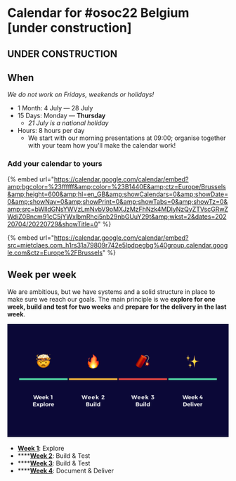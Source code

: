 # Calendar for #osoc22 Belgium \[under construction]

## UNDER CONSTRUCTION

## When

_We do not work on Fridays, weekends or holidays!_

* 1 Month: 4 July — 28 July
* 15 Days: Monday — **Thursday**
  * _21 July is a national holiday_
* Hours: 8 hours per day
  * We start with our morning presentations at 09:00; organise together with your team how you'll make the calendar work!

### Add your calendar to yours

{% embed url="https://calendar.google.com/calendar/embed?amp;bgcolor=%23ffffff&amp;color=%23B1440E&amp;ctz=Europe/Brussels&amp;height=600&amp;hl=en_GB&amp;showCalendars=0&amp;showDate=0&amp;showNav=0&amp;showPrint=0&amp;showTabs=0&amp;showTz=0&amp;src=bWlldGNsYWVzLmNvbV9oMXJzMzFhNzk4MDlyNzQyZTVscGRwZWdiZ0Bncm91cC5jYWxlbmRhci5nb29nbGUuY29t&amp;wkst=2&dates=20220704/20220729&showTitle=0" %}

{% embed url="https://calendar.google.com/calendar/embed?src=mietclaes.com_h1rs31a79809r742e5lpdpegbg%40group.calendar.google.com&ctz=Europe%2FBrussels" %}

## Week per week

We are ambitious, but we have systems and a solid structure in place to make sure we reach our goals. The main principle is we **explore for one week, build and test for two weeks** and **prepare for the delivery in the last week**.

![explore, build & test, document & deliver](<../.gitbook/assets/Screenshot 2019-06-17 at 21.47.54.png>)

* [**Week 1**](week-1-explore/): Explore
* ****[**Week 2**](week-2-build-and-test/): Build & Test
* ****[**Week 3**](week-3-build-and-test/): Build & Test
* ****[**Week 4**](week-4-document-and-deliver/): Document & Deliver
